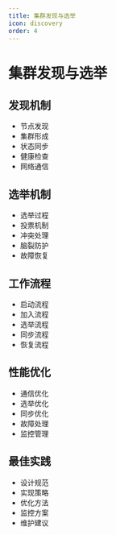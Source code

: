 ```yaml
---
title: 集群发现与选举
icon: discovery
order: 4
---
```


# 集群发现与选举

## 发现机制
- 节点发现
- 集群形成
- 状态同步
- 健康检查
- 网络通信

## 选举机制
- 选举过程
- 投票机制
- 冲突处理
- 脑裂防护
- 故障恢复

## 工作流程
- 启动流程
- 加入流程
- 选举流程
- 同步流程
- 恢复流程

## 性能优化
- 通信优化
- 选举优化
- 同步优化
- 故障处理
- 监控管理

## 最佳实践
- 设计规范
- 实现策略
- 优化方法
- 监控方案
- 维护建议
